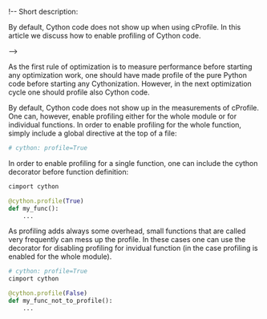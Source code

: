 <!-- Title: Profiling Cython -->

!-- Short description:

By default, Cython code does not show up when using cProfile. In this article we
discuss how to enable profiling of Cython code.

-->

As the first rule of optimization is to measure performance before starting
any optimization work, one should have made profile of the pure Python code
before starting any Cythonization. However, in the next optimization cycle one 
should profile also Cython code.

By default, Cython code does not show up in the measurements of cProfile. One 
can, however, enable profiling either for the whole module or for individual
functions. In order to enable profiling for the whole function, simply include 
a global directive at the top of a file:

~~~ python
# cython: profile=True
~~~

In order to enable profiling for a single function, one can include the cython
decorator before function definition:

~~~ python
cimport cython

@cython.profile(True)
def my_func():
    ...
~~~

As profiling adds always some overhead, small functions that are called very
frequently can mess up the profile. In these cases one can use the decorator
for disabling profiling for invidual function (in the case profiling is enabled
for the whole module).

~~~ python
# cython: profile=True
cimport cython

@cython.profile(False)
def my_func_not_to_profile():
    ...
~~~